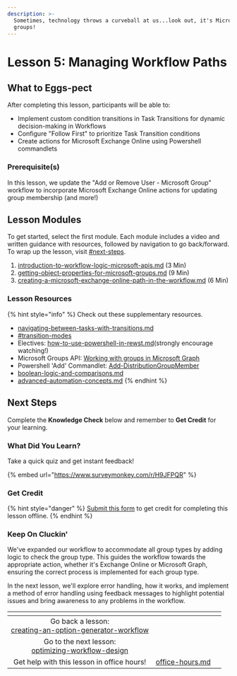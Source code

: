 ```yaml
---
description: >-
  Sometimes, technology throws a curveball at us...look out, it's Microsoft
  groups!
---
```


# Lesson 5: Managing Workflow Paths

## **What to Eggs-pect**

After completing this lesson, participants will be able to:

* Implement custom condition transitions in Task Transitions for dynamic decision-making in Workflows
* Configure "Follow First" to prioritize Task Transition conditions
* Create actions for Microsoft Exchange Online using Powershell commandlets

### **Prerequisite(s)**

In this lesson, we update the "Add or Remove User - Microsoft Group" workflow to incorporate Microsoft Exchange Online actions for updating group membership (and more!)

## Lesson Modules

To get started, select the first module. Each module includes a video and written guidance with resources, followed by navigation to go back/forward. To wrap up the lesson, visit [#next-steps](./#next-steps "mention").

1. [introduction-to-workflow-logic-microsoft-apis.md](introduction-to-workflow-logic-microsoft-apis.md "mention") (3 Min)
2. [getting-object-properties-for-microsoft-groups.md](getting-object-properties-for-microsoft-groups.md "mention") (9 Min)
3. [creating-a-microsoft-exchange-online-path-in-the-workflow.md](creating-a-microsoft-exchange-online-path-in-the-workflow.md "mention") (6 Min)

### Lesson Resources

{% hint style="info" %}
Check out these supplementary resources.

* [navigating-between-tasks-with-transitions.md](../../../documentation/workflows/configuring-your-workflow-tasks/navigating-between-tasks-with-transitions.md "mention")
* [#transition-modes](../../../documentation/workflows/configuring-your-workflow-tasks/advanced-workflow-operations.md#transition-modes "mention")
* Electives: [how-to-use-powershell-in-rewst.md](../../electives/how-to-use-powershell-in-rewst.md "mention")(strongly encourage watching!)
* Microsoft Groups API: [Working with groups in Microsoft Graph](https://learn.microsoft.com/en-us/graph/api/resources/groups-overview?view=graph-rest-1.0\&tabs=http)
* Powershell 'Add' Commandlet: [Add-DistributionGroupMember](https://learn.microsoft.com/en-us/powershell/module/exchange/add-distributiongroupmember?view=exchange-ps)
* [boolean-logic-and-comparisons.md](../../clean-automation/boolean-logic-and-comparisons.md "mention")
* [advanced-automation-concepts.md](../../clean-automation/advanced-automation-concepts.md "mention")
{% endhint %}

## Next Steps

Complete the **Knowledge Check** below and remember to **Get Credit** for your learning.&#x20;

### What Did You Learn?

Take a quick quiz and get instant feedback!

{% embed url="https://www.surveymonkey.com/r/H9JFPQR" %}

### Get Credit

{% hint style="danger" %}
[Submit this form](https://app.rewst.io/form/4f233131-a105-496f-8904-3153af0a95ba) to get credit for completing this lesson offline.
{% endhint %}

### Keep On Cluckin'

We've expanded our workflow to accommodate all group types by adding logic to check the group type. This guides the workflow towards the appropriate action, whether it's Exchange Online or Microsoft Graph, ensuring the correct process is implemented for each group type.

In the next lesson, we'll explore error handling, how it works, and implement a method of error handling using feedback messages to highlight potential issues and bring awareness to any problems in the workflow.

<table data-card-size="large" data-column-title-hidden data-view="cards" data-full-width="false"><thead><tr><th align="center"></th><th align="center"></th><th data-hidden data-card-target data-type="content-ref"></th></tr></thead><tbody><tr><td align="center">Go back a lesson:<br><a data-mention href="../creating-an-option-generator-workflow/">creating-an-option-generator-workflow</a></td><td align="center"></td><td></td></tr><tr><td align="center">Go to the next lesson:<br><a data-mention href="../optimizing-workflow-design/">optimizing-workflow-design</a></td><td align="center"></td><td></td></tr><tr><td align="center">Get help with this lesson in office hours!</td><td align="center"><a data-mention href="../../office-hours.md">office-hours.md</a></td><td></td></tr></tbody></table>
